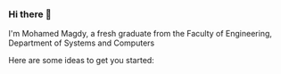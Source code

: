 ### Hi there 👋

 I'm Mohamed Magdy, a fresh graduate from the Faculty of Engineering, Department of Systems and Computers

Here are some ideas to get you started:




